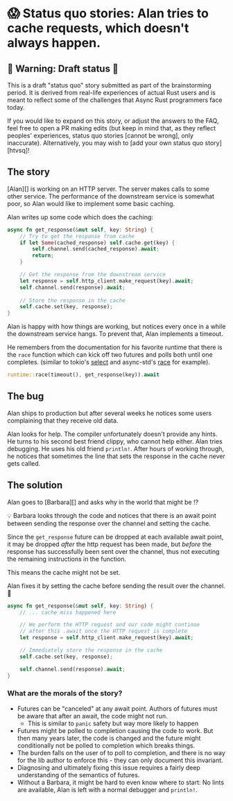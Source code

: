 # 😱 Status quo stories: Alan tries to cache requests, which doesn't always happen.

## 🚧 Warning: Draft status 🚧

This is a draft "status quo" story submitted as part of the brainstorming period. It is derived from real-life experiences of actual Rust users and is meant to reflect some of the challenges that Async Rust programmers face today. 

If you would like to expand on this story, or adjust the answers to the FAQ, feel free to open a PR making edits (but keep in mind that, as they reflect peoples' experiences, status quo stories [cannot be wrong], only inaccurate). Alternatively, you may wish to [add your own status quo story][htvsq]!


## The story

[Alan][] is working on an HTTP server. The server makes calls to some other service. The performance of the downstream service is somewhat poor, so Alan would like to implement some basic caching.

Alan writes up some code which does the caching:

```rust
async fn get_response(&mut self, key: String) {
    // Try to get the response from cache
    if let Some(cached_response) self.cache.get(key) {
        self.channel.send(cached_response).await;
        return;
    }

    // Get the response from the downstream service
    let response = self.http_client.make_request(key).await;
    self.channel.send(response).await;
    
    // Store the response in the cache
    self.cache.set(key, response);
}
```

Alan is happy with how things are working, but notices every once in a while the downstream service hangs. To prevent that, Alan implements a timeout.

He remembers from the documentation for his favorite runtime that there is the `race` function which can kick off two futures and polls both until one completes. (similar to tokio's [select](https://docs.rs/tokio/1.5.0/tokio/macro.select.html) and async-std's [race](https://docs.rs/async-std/1.9.0/async_std/future/trait.Future.html#method.race) for example).


```rust
runtime::race(timeout(), get_response(key)).await
```

## The bug

Alan ships to production but after several weeks he notices some users complaining that they receive old data.

Alan looks for help. The compiler unfortunately doesn't provide any hints. He turns to his second best friend clippy, who cannot help either.
Alan tries debugging. He uses his old friend `println!`. After hours of working through, he notices that sometimes the line that sets the response in the cache never gets called.

## The solution

Alan goes to [Barbara][] and asks why in the world that might be ⁉️

💡 Barbara looks through the code and notices that there is an await point between sending the response over the channel and setting the cache.

Since the `get_response` future can be dropped at each available await point, it may be dropped *after* the http request has been made, but *before* the response has successfully been sent over the channel, thus not executing the remaining instructions in the function.

This means the cache might not be set.

Alan fixes it by setting the cache before sending the result over the channel. 🎉

```rust
async fn get_response(&mut self, key: String) {
    // ... cache miss happened here

    // We perform the HTTP request and our code might continue
    // after this .await once the HTTP request is complete
    let response = self.http_client.make_request(key).await;

    // Immediately store the response in the cache
    self.cache.set(key, response);

    self.channel.send(response).await;
}
```


### **What are the morals of the story?**

* Futures can be "canceled" at any await point. Authors of futures must be aware that after an await, the code might not run.
    * This is similar to `panic` safety but way more likely to happen
* Futures might be polled to completion causing the code to work. But then many years later, the code is changed and the future might conditionally not be polled to completion which breaks things.
* The burden falls on the user of to poll to completion, and there is no way for the lib author to enforce this - they can only document this invariant.
* Diagnosing and ultimately fixing this issue requires a fairly deep understanding of the semantics of futures.
* Without a Barbara, it might be hard to even know where to start: No lints are available, Alan is left with a normal debugger and `println!`.
